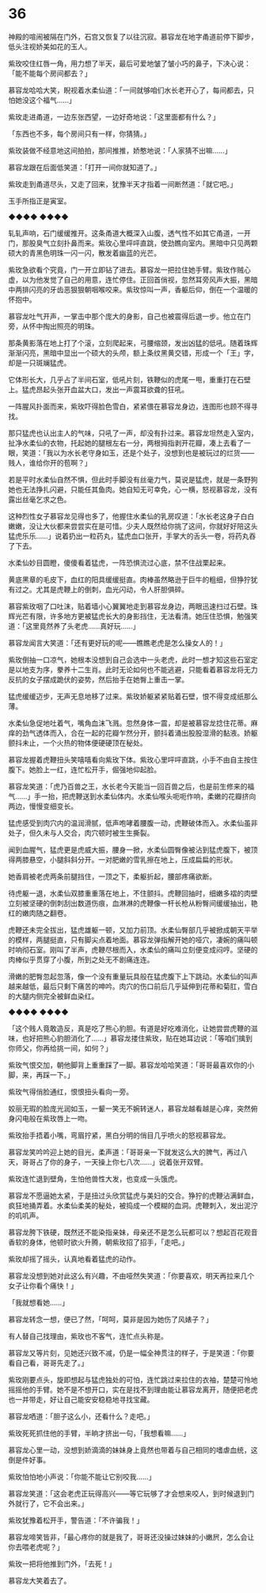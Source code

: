 # 36

神殿的喧闹被隔在门外，石宫又恢复了以往沉寂。慕容龙在地字甬道前停下脚步，低头注视娇美如花的玉人。

紫玫咬住红唇一角，用力想了半天，最后可爱地皱了皱小巧的鼻子，下决心说：「能不能每个房间都去？」

慕容龙哈哈大笑，睨视着水柔仙道：「一间就够咱们水长老开心了，每间都去，只怕她没这个福气……」

紫玫走进甬道，一边东张西望，一边好奇地说：「这里面都有什么？」

「东西也不多，每个房间只有一样，你猜猜。」

紫玫装做不经意地这间拍拍，那间推推，娇憨地说：「人家猜不出嘛……」

慕容龙跟在后面低笑道：「打开一间你就知道了。」

紫玫走到甬道尽头，又走了回来，犹豫半天才指着一间断然道：「就它吧。」

玉手所指正是寅室。

◆◆◆◆ ◆◆◆◆

轧轧声响，石门缓缓推开。这条甬道大概深入山腹，透气性不如其它甬道，一开门，那股臭气立刻扑鼻而来。紫玫心里呯呯直跳，使劲瞧向室内。黑暗中只见两颗硕大的青黑色明珠一闪一闪，散发着幽蓝的光芒。

紫玫急欲看个究竟，门一开立即钻了进去。慕容龙一把拉住她手臂。紫玫作贼心虚，以为他发觉了自己的用意，连忙停住。正回首俏视，忽然耳旁风声大振，黑暗中两排闪亮的牙齿恶狠狠朝咽喉咬来。紫玫惊叫一声，香躯后仰，倒在一个温暖的怀抱中。

慕容龙吐气开声，一掌击中那个庞大的身影，自己也被震得后退一步。他立在门旁，从怀中掏出照亮的明珠。

那条黄影落在地上打了个滚，立刻爬起来，弓腰缩颈，发出凶猛的低吼。随着珠辉渐渐闪亮，黑暗中显出一个硕大的头颅，额上条纹黑黄交错，形成一个「王」字，却是一只斑斓猛虎。

它体形长大，几乎占了半间石室，低吼片刻，铁鞭似的虎尾一甩，重重打在石壁上。猛虎昂起头张开血盆大口，发出一声震耳欲聋的狂吼。

一阵腥风扑面而来，紫玫吓得脸色雪白，紧紧偎在慕容龙身边，连图形也顾不得寻找。

那只猛虎也认出主人的气味，只吼了一声，却没有扑过来。慕容龙坦然走入室内，扯净水柔仙的衣物，托起她的腿根左右一分，两根拇指剥开花瓣，凑上去看了一眼，笑道：「我以为水长老守身如玉，还是个处子，没想到也是被玩过的烂货——贱人，谁给你开的苞啊？」

若是平时水柔仙自然不惧，但此时手脚没有丝毫力气，莫说是猛虎，就是一条野狗她也无法挣扎闪避，只能任其鱼肉。她自知无可幸免，心一横，怒视慕容龙，没有露出丝毫乞求之色。

这种烈性女子慕容龙见得也多了，他握住水柔仙的乳房叹道：「水长老这身子白白嫩嫩，没让大伙都来尝尝实在是可惜。少夫人既然给你挑了这间，你就好好陪这头猛虎乐乐……」说着扔出一粒药丸，猛虎血口张开，手掌大的舌头一卷，将药丸吞了下去。

水柔仙妙目圆瞪，傻傻看着猛虎，一阵恐惧流过心底，禁不住战栗起来。

黄底黑章的毛皮下，血红的阳具缓缓挺直。肉棒虽然略逊于巨牛的粗细，但狰狞犹有过之。尤其是虎鞭上的倒刺，血光闪动，令人肝胆俱碎。

慕容紫玫咽了口吐沫，贴着墙小心翼翼地走到慕容龙身边，两眼迅速扫过石壁。珠辉光芒有限，许多地方更被猛虎长大的身影挡住，无法看清。她压住恐惧，勉强笑道：「这里竟然养了头老虎……真好玩……」

慕容龙闻言大笑道：「还有更好玩的呢——瞧瞧老虎是怎么操女人的！」

紫玫倒抽一口凉气，她根本没想到自己会选中一头老虎，此时一想才知这些石室定是以地支为序，豢养十二生肖。此时无论如何也不能逃避，只能看着慕容龙将无力反抗的女子摆成跪伏的姿势，然后抬手在她臀上重击一掌。

猛虎缓缓迈步，无声无息地移了过来。紫玫娇躯紧紧贴着石壁，恨不得变成纸那么薄。

水柔仙急促地吐着气，嘴角血沫飞溅。忽然身体一震，却是被慕容龙捻住花蒂。麻痒的劲气透体而入，合在一起的花瓣乍然分开，颤抖着涌出股股湿滑的黏液。娇躯颤抖未止，一个火热的物体便硬硬顶在秘处。

慕容龙握着虎鞭扭头笑嘻嘻看向紫玫下体。紫玫心里呯呯直跳，小手不由自主按住腹下。她脸上一红，连忙松开手，倔强地仰起脸。

慕容龙笑道：「虎乃百兽之王，水长老今天能当一回百兽之后，也是前生修来的福气……」手一抬，把虎鞭送到水柔仙体内。水柔仙喉头呃呃作响，柔嫩的花瓣挤向两边，慢慢变细变长。

猛虎感受到肉穴内的温润滑腻，低声咆哮着腰腹一动，虎鞭破体而入。水柔仙虽非处子，但久未与人交合，肉穴顿时被生生撕裂。

闻到血腥气，猛虎更是虎威大振，腰身一掀，水柔仙圆臀像被沾到猛虎腹下，被顶得两膝悬空，小腿斜斜分开。一对肥嫩的雪乳擦在地上，压成扁扁的形状。

她香肩被老虎两条前腿挡住，一顶之下，柔躯折起，腰部疼痛欲断。

待虎躯一退，水柔仙双膝重重落在地上，不住颤抖。虎鞭回抽时，细嫩多褶的肉壁立刻被坚硬的倒刺刮出数道伤痕，血淋淋的虎鞭像一杆长枪从粉臀间缓缓抽出，艳红的嫩肉随之翻卷。

虎鞭还未完全拔出，猛虎雄躯一顿，又加力前顶。水柔仙臀部几乎被掀成朝天平举的模样，两腿挺直，只有脚尖点着地面。慕容龙弹指解开她的哑穴，凄婉的痛叫顿时响彻石室。刚叫了半声，虎鞭尽根而入，水柔仙的痛叫立刻便变成闷哼。坚硬的肉棒似乎贯穿了小腹，所到之处无不剧痛连连。

滑嫩的肥臀忽起忽落，像一个没有重量玩具般在猛虎腹下上下跳动。水柔仙的叫声越来越低，最后只剩下痛苦的呻吟。肉穴的伤口前后几乎延伸到花蒂和菊肛，雪白的大腿内侧完全被鲜血染红。

◆◆◆◆ ◆◆◆◆

「这个贱人竟敢造反，真是吃了熊心豹胆。有道是好吃难消化，让她尝尝虎鞭的滋味，也好把熊心豹胆消化了……」慕容龙搂住紫玫，贴在她耳边说：「等咱们擒到你师父，你再给挑一间，如何？」

紫玫气恨交加，朝他脚背上重重踩了一脚。慕容龙哈哈笑道：「哥哥最喜欢你的小脚，来，再踩一下。」

紫玫气得俏脸通红，恨恨扭头看向一旁。

姣丽无瑕的脸庞光润如玉，一颦一笑无不婉转迷人，慕容龙越看越是心痒，突然俯身闪电般在紫玫唇上一吻。

紫玫抬手捂着小嘴，弯眉拧紧，黑白分明的俏目几乎喷火的怒视慕容龙。

慕容龙笑吟吟迎上她的目光，柔声道：「哥哥亲一下就发这么大的脾气，再过八天，哥哥占了你的身子，一天操上你七八次……」说着张开双臂。

紫玫连忙退到壁角，生怕他兽性大发，也变成一头饿虎。

慕容龙不愿逼她太紧，于是扭过头欣赏猛虎与美妇的交合。狰狞的虎鞭沾满鲜血，疯狂地捅弄着。水柔仙柔美的秘处，被捣成一个模糊的血洞。虎鞭刺入，发出泥泞的叽叽声。

慕容龙胯下铁硬，既然还不能染指亲妹，母亲还不是怎么玩都可以？想起百花观音香软的身体，他顿时欲火升腾，朝紫玫招了招手，「走吧。」

紫玫却摇了摇头，认真地看着猛虎的动作。

慕容龙没想到她对此这么有兴趣，不由哑然失笑道：「你要喜欢，明天再拉来几个女子让你看个痛快！」

「我就想看她……」

慕容龙转念一想，便已了然，「呵呵，莫非是因为她伤了风婊子？」

有人替自己找理由，紫玫也不客气，连忙点头称是。

慕容龙又等片刻，见她还兴致不减，仍是一幅全神贯注的样子，于是笑道：「你要看自己看，哥哥先走了。」

紫玫刚要点头，旋即想起与猛虎独处的可怕，连忙跳过来拉住的衣袖，楚楚可怜地摇摇他的手臂。她不是不想开口，实在是找不到理由能让慕容龙离开，随便把老虎也一并带走，好让自己能安安稳稳地寻找宝藏。

慕容龙哂道：「胆子这么小，还看什么？走吧。」

紫玫死死抓住他的手臂，半晌才挤出一句，「我想看嘛……」

慕容龙心里一动，没想到娇滴滴的妹妹身上竟然也带着与自己相同的嗜虐血统，这倒是件好事。

紫玫怕怕地小声说：「你能不能让它别咬我……」

慕容龙笑道：「这会老虎正玩得高兴——等它玩够了才会想来咬人，到时候退到门外就行了，它不会出来。」

紫玫犹豫着松开手，警告道：「不许骗我！」

慕容龙啼笑皆非，「最心疼你的就是我了，哥哥还没操过妹妹的小嫩屄，怎么会让你去喂老虎呢？」

紫玫一把将他推到门外，「去死！」

慕容龙大笑着去了。
